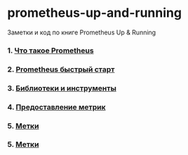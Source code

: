 # prometheus-up-and-running
Заметки и код  по книге Prometheus Up &amp; Running

### 1. [Что такое Prometheus](01-Introduction/notes.md)
### 2. [Prometheus быстрый старт](02-Getting-started/notes.md)
### 3. [Библиотеки и инструменты](03-Instrumentation/notes.md)
### 4. [Предоставление метрик](04-Exposition/notes.md)
### 5. [Метки](05-Labels/notes.md)
### 5. [Метки](06-Grafana/README.md)